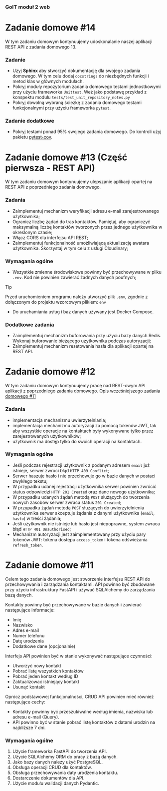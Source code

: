 ### GoIT moduł 2 web
# Zadanie domowe #14
W tym zadaniu domowym kontynuujemy udoskonalanie naszej aplikacji REST API z zadania domowego 13.
### Zadanie
- Uzyj **Sphinx** aby stworzyć dokumentację dla swojego zadania domowego. W tym celu dodaj `docstrings` do niezbędnych funkcji i metod klas w głównych modułach.
- Pokryj moduły repozytorium zadania domowego testami jednostkowymi przy użyciu frameworka `Unittest`. Weź jako podstawę przykład z konspektu modułu `tests/test_unit_repository_notes.py`
- Pokryj dowolną wybraną ścieżkę z zadania domowego testami funkcjonalnymi przy użyciu frameworka `pytest`.

### Zadanie dodatkowe
- Pokryj testami ponad 95% swojego zadania domowego. Do kontroli użyj pakietu [pytest-cov](https://pypi.org/project/pytest-cov/).

  
# Zadanie domowe #13 (Część pierwsza - REST API)
W tym zadaniu domowym kontynuujemy ulepszanie aplikacji opartej na REST API z poprzedniego zadania domowego.
### Zadania
- Zaimplementuj mechanizm weryfikacji adresu e-mail zarejestrowanego użytkownika;
- Ogranicz liczbę żądań do tras kontaktów. Pamiętaj, aby ograniczyć maksymalną liczbę kontaktów tworzonych przez jednego użytkownika w określonym czasie;
- Włącz CORS dla interfejsu API REST;
- Zaimplementuj funkcjonalność umożliwiającą aktualizację awatara użytkownika. Skorzystaj w tym celu z usługi Cloudinary;

### Wymagania ogólne
- Wszystkie zmienne środowiskowe powinny być przechowywane w pliku `.env`. Kod nie powinien zawierać żadnych danych poufnych;
> [!TIP]
> Przed uruchomieniem programu należy utworzyć plik `.env`, zgodnie z dołączonym do projektu wzorcowym plikiem: `env`
- Do uruchamiania usług i baz danych używany jest Docker Compose.

### Dodatkowe zadania
- Zaimplementuj mechanizm buforowania przy użyciu bazy danych Redis. Wykonaj buforowanie bieżącego użytkownika podczas autoryzacji;
- Zaimplementuj mechanizm resetowania hasła dla aplikacji opartej na REST API.


# Zadanie domowe #12 

W tym zadaniu domowym kontynuujemy pracę nad REST-owym API aplikacji z poprzedniego zadania domowego. [Opis wcześniejszego zadania domowego #11](#zadanie-domowe-11)

### Zadania
* implementacja mechanizmu uwierzytelniania;
* implementacja mechanizmu autoryzacji za pomocą tokenów JWT, tak aby wszystkie operacje na kontaktach były wykonywane tylko przez zarejestrowanych użytkowników;
* użytkownik ma dostęp tylko do swoich operacji na kontaktach.

### Wymagania ogólne
* Jeśli podczas rejestracji użytkownik z podanym adresem `email` już istnieje, serwer zwróci błąd `HTTP 409 Conflict`;
* Serwer haszuje hasło i nie przechowuje go w bazie danych w postaci zwykłego tekstu;
* W przypadku udanej rejestracji użytkownika serwer powinien zwrócić status odpowiedzi `HTTP 201 Created` oraz dane nowego użytkownika;
* W przypadku udanych żądań metodą `POST` służących do tworzenia nowych zasobów serwer zwraca status `201 Created`;
* W przypadku żądań metodą `POST` służących do uwierzytelnienia użytkownika serwer akceptuje żądania z danymi użytkownika (`email`, `hasło`) w treści żądania;
* Jeśli użytkownik nie istnieje lub hasło jest niepoprawne, system zwraca błąd `HTTP 401 Unauthorised`;
* Mechanizm autoryzacji jest zaimplementowany przy użyciu pary tokenów JWT: tokena dostępu `access_token` i tokena odświeżania `refresh_token`.


  
# Zadanie domowe #11

Celem tego zadania domowego jest stworzenie interfejsu REST API do przechowywania i zarządzania kontaktami. API powinno być zbudowane przy użyciu infrastruktury FastAPI i używać SQLAlchemy do zarządzania bazą danych.

Kontakty powinny być przechowywane w bazie danych i zawierać następujące informacje:
* Imię
* Nazwisko
* Adres e-mail
* Numer telefonu
* Datę urodzenia
* Dodatkowe dane (opcjonalnie)

Interfejs API powinien być w stanie wykonywać następujące czynności:
* Utworzyć nowy kontakt
* Pobrać listę wszystkich kontaktów
* Pobrać jeden kontakt według ID
* Zaktualizować istniejący kontakt
* Usunąć kontakt

Oprócz podstawowej funkcjonalności, CRUD API powinien mieć również następujące cechy:
* Kontakty powinny być przeszukiwalne według imienia, nazwiska lub adresu e-mail (Query).
* API powinno być w stanie pobrać listę kontaktów z datami urodzin na najbliższe 7 dni.

### Wymagania ogólne
1. Użycie frameworka FastAPI do tworzenia API.
2. Użycie SQLAlchemy ORM do pracy z bazą danych.
3. Jako bazy danych należy użyć PostgreSQL.
4. Obsługa operacji CRUD dla kontaktów.
5. Obsługa przechowywania daty urodzenia kontaktu.
6. Dostarczenie dokumentów dla API.
7. Użycie modułu walidacji danych Pydantic.

